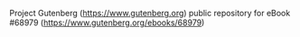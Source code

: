 Project Gutenberg (https://www.gutenberg.org) public repository for
eBook #68979 (https://www.gutenberg.org/ebooks/68979)
